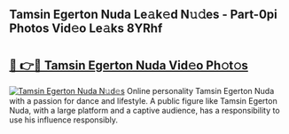 ## Tamsin Egerton Nuda Le𝚊k𝚎d N𝚞𝚍es - Part-0pi Photos Vid𝚎o Le𝚊ks 8YRhf

# <h2><a href="http://fbfo1i.evod.top/?m=Tamsin+Egerton+Nuda">🔗 👉🔴 Tamsin Egerton Nuda Vid𝚎o Ph𝚘t𝚘s</a></h2>

[![Tamsin Egerton Nuda N𝚞d𝚎s](https://i.imgur.com/8V9OHl7.gif)](http://fbfo1i.evod.top/?m=Tamsin+Egerton+Nuda)
Online personality Tamsin Egerton Nuda with a passion for dance and lifestyle. A public figure like Tamsin Egerton Nuda, with a large platform and a captive audience, has a responsibility to use his influence responsibly. 
